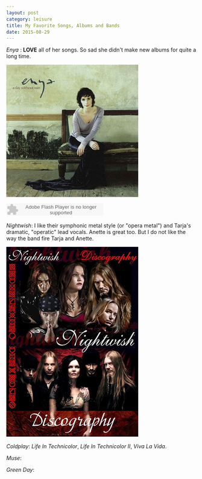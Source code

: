 ```yaml
---
layout: post
category: leisure
title: My Favorite Songs, Albums and Bands
date: 2015-08-29
---
```


*Enya* : **LOVE** all of her songs. So sad she didn't make new albums for quite a long time.

<img src="/assets/leisure/enya_a_day_withou_rain_cover.jpg" alt="enya_cover" title="A Day Without Rain" />

<embed src="http://www.xiami.com/widget/0_1769247445/singlePlayer.swf" type="application/x-shockwave-flash" width="257" height="33" wmode="transparent"></embed>

*Nightwish*: I like their symphonic metal style (or "opera metal") and Tarja's dramatic, "operatic" lead vocals. Anette is great too. But I do not like the way the band fire Tarja and Anette.

<img src="/assets/leisure/Nightwish.jpg"/>

*Coldplay*: *Life In Technicolor*, *Life In Technicolor II*, *Viva La Vida*.

*Muse*:

*Green Day*:
